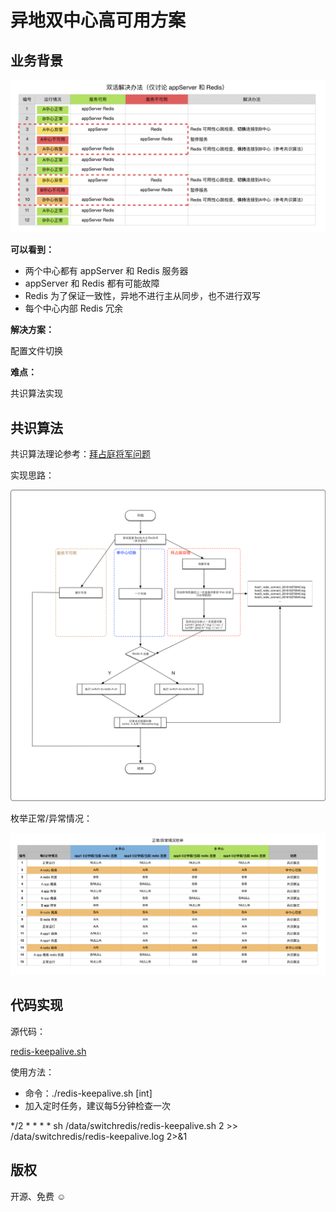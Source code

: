 # 异地双中心高可用方案

## 业务背景

![double-zone-think](double-zone-think.png)

__可以看到：__

* 两个中心都有 appServer 和 Redis 服务器
* appServer 和 Redis 都有可能故障
* Redis 为了保证一致性，异地不进行主从同步，也不进行双写
* 每个中心内部 Redis 冗余

__解决方案：__

配置文件切换

__难点：__

共识算法实现

## 共识算法

共识算法理论参考：[拜占庭将军问题](https://zh.wikipedia.org/wiki/%E6%8B%9C%E5%8D%A0%E5%BA%AD%E5%B0%86%E5%86%9B%E9%97%AE%E9%A2%98)

实现思路：

![flowchart-redis-check](flowchart-redis-check.png)

枚举正常/异常情况：

![list-complex-case](list-complex-case.png)

## 代码实现

源代码：

[redis-keepalive.sh](redis-keepalive.sh)

使用方法：

- 命令：./redis-keepalive.sh [int]
- 加入定时任务，建议每5分钟检查一次

*/2 * * * * sh /data/switchredis/redis-keepalive.sh 2 >> /data/switchredis/redis-keepalive.log 2>&1

## 版权

开源、免费 ☺️

